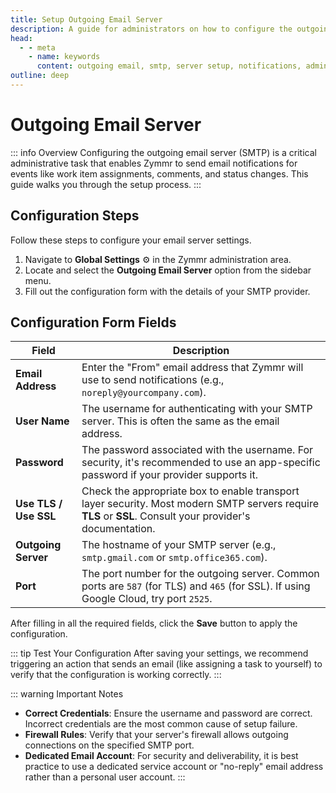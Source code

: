 ```yaml
---
title: Setup Outgoing Email Server
description: A guide for administrators on how to configure the outgoing email server (SMTP) for Zymmr notifications.
head:
  - - meta
    - name: keywords
      content: outgoing email, smtp, server setup, notifications, administration, zymmr
outline: deep
---
```


# Outgoing Email Server

::: info Overview
Configuring the outgoing email server (SMTP) is a critical administrative task that enables Zymmr to send email notifications for events like work item assignments, comments, and status changes. This guide walks you through the setup process.
:::

## Configuration Steps

Follow these steps to configure your email server settings.

1.  Navigate to **Global Settings** ⚙️ in the Zymmr administration area.
2.  Locate and select the **Outgoing Email Server** option from the sidebar menu.
3.  Fill out the configuration form with the details of your SMTP provider.

## Configuration Form Fields

| Field               | Description                                                                                                                                  |
| ------------------- | -------------------------------------------------------------------------------------------------------------------------------------------- |
| **Email Address**   | Enter the "From" email address that Zymmr will use to send notifications (e.g., `noreply@yourcompany.com`).                                   |
| **User Name**       | The username for authenticating with your SMTP server. This is often the same as the email address.                                          |
| **Password**        | The password associated with the username. For security, it's recommended to use an app-specific password if your provider supports it.       |
| **Use TLS / Use SSL** | Check the appropriate box to enable transport layer security. Most modern SMTP servers require **TLS** or **SSL**. Consult your provider's documentation. |
| **Outgoing Server** | The hostname of your SMTP server (e.g., `smtp.gmail.com` or `smtp.office365.com`).                                                            |
| **Port**            | The port number for the outgoing server. Common ports are `587` (for TLS) and `465` (for SSL). If using Google Cloud, try port `2525`.        |

After filling in all the required fields, click the **Save** button to apply the configuration.

::: tip Test Your Configuration
After saving your settings, we recommend triggering an action that sends an email (like assigning a task to yourself) to verify that the configuration is working correctly.
:::

::: warning Important Notes
- **Correct Credentials**: Ensure the username and password are correct. Incorrect credentials are the most common cause of setup failure.
- **Firewall Rules**: Verify that your server's firewall allows outgoing connections on the specified SMTP port.
- **Dedicated Email Account**: For security and deliverability, it is best practice to use a dedicated service account or "no-reply" email address rather than a personal user account.
:::
